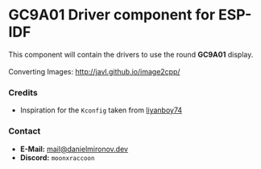 # GC9A01 Driver component for ESP-IDF
This component will contain the drivers to use the round **GC9A01** display.  
<br>
Converting Images: http://javl.github.io/image2cpp/

### Credits
- Inspiration for the `Kconfig` taken from [liyanboy74](https://github.com/liyanboy74/gc9a01-esp-idf)

### Contact
- **E-Mail:** [mail@danielmironov.dev](mailto:mail@danielmironov.dev)
- **Discord:** `moonxraccoon`
